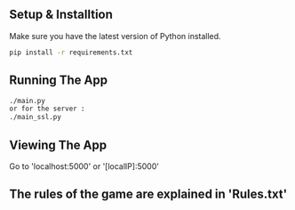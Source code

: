 ## Setup & Installtion

Make sure you have the latest version of Python installed.

```bash
pip install -r requirements.txt
```

## Running The App

```bash
./main.py
or for the server :
./main_ssl.py
```

## Viewing The App

Go to 'localhost:5000'
or '[localIP]:5000'

## The rules of the game are explained in 'Rules.txt'